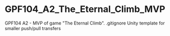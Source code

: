 # GPF104_A2_The_Eternal_Climb_MVP
GPF104 A2 - MVP of game "The Eternal Climb". .gitignore Unity template for smaller push/pull transfers
